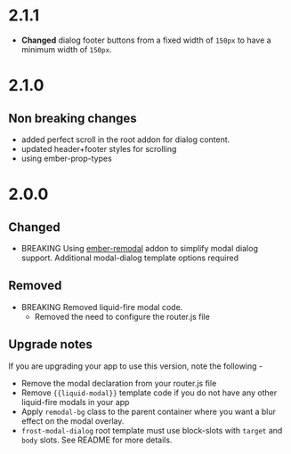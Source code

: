# 2.1.1

* **Changed** dialog footer buttons from a fixed width of `150px` to have a minimum width of `150px`.

# 2.1.0
## Non breaking changes
- added perfect scroll in the root addon for dialog content.
- updated header+footer styles for scrolling
- using ember-prop-types 

# 2.0.0
## Changed
- BREAKING Using [ember-remodal](http://sethbrasile.github.io/ember-remodal/) addon to simplify modal dialog support. Additional modal-dialog template options required

## Removed
- BREAKING Removed liquid-fire modal code. 
  - Removed the need to configure the router.js file

## Upgrade notes
If you are upgrading your app to use this version, note the following - 
- Remove the modal declaration from your router.js file
- Remove `{{liquid-modal}}` template code if you do not have any other liquid-fire modals in your app
- Apply `remodal-bg` class to the parent container where you want a blur effect on the modal overlay.
- `frost-modal-dialog` root template must use block-slots with `target` and `body` slots. See README for more details.

